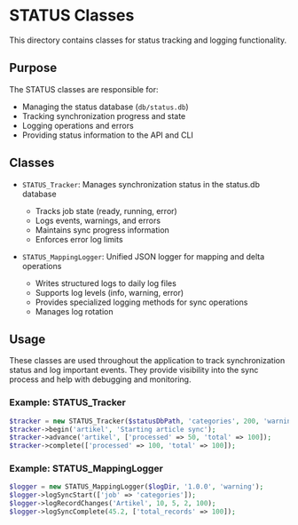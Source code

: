 # STATUS Classes

This directory contains classes for status tracking and logging functionality.

## Purpose
The STATUS classes are responsible for:
- Managing the status database (`db/status.db`)
- Tracking synchronization progress and state
- Logging operations and errors
- Providing status information to the API and CLI

## Classes
- `STATUS_Tracker`: Manages synchronization status in the status.db database
  - Tracks job state (ready, running, error)
  - Logs events, warnings, and errors
  - Maintains sync progress information
  - Enforces error log limits

- `STATUS_MappingLogger`: Unified JSON logger for mapping and delta operations
  - Writes structured logs to daily log files
  - Supports log levels (info, warning, error)
  - Provides specialized logging methods for sync operations
  - Manages log rotation

## Usage
These classes are used throughout the application to track synchronization status and log important events. They provide visibility into the sync process and help with debugging and monitoring.

### Example: STATUS_Tracker
```php
$tracker = new STATUS_Tracker($statusDbPath, 'categories', 200, 'warning');
$tracker->begin('artikel', 'Starting article sync');
$tracker->advance('artikel', ['processed' => 50, 'total' => 100]);
$tracker->complete(['processed' => 100, 'total' => 100]);
```

### Example: STATUS_MappingLogger
```php
$logger = new STATUS_MappingLogger($logDir, '1.0.0', 'warning');
$logger->logSyncStart(['job' => 'categories']);
$logger->logRecordChanges('Artikel', 10, 5, 2, 100);
$logger->logSyncComplete(45.2, ['total_records' => 100]);
```
